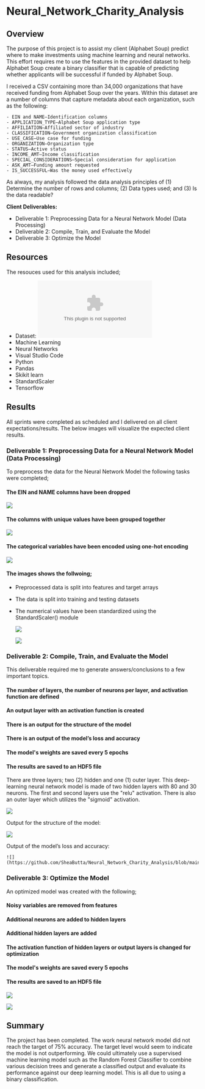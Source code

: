 # Neural_Network_Charity_Analysis

## Overview 
The purpose of this project is to assist my client (Alphabet Soup) predict where to make investments using machine learning and neural networks.  This effort requires me to use the features in the provided dataset to help Alphabet Soup create a binary classifier that is capable of predicting whether applicants will be successful if funded by Alphabet Soup.


I received a CSV containing more than 34,000 organizations that have received funding from Alphabet Soup over the years. Within this dataset are a number of columns that capture metadata about each organization, such as the following:

    - EIN and NAME—Identification columns
    - APPLICATION_TYPE—Alphabet Soup application type
    - AFFILIATION—Affiliated sector of industry
    - CLASSIFICATION—Government organization classification
    - USE_CASE—Use case for funding
    - ORGANIZATION—Organization type
    - STATUS—Active status
    - INCOME_AMT—Income classification
    - SPECIAL_CONSIDERATIONS—Special consideration for application
    - ASK_AMT—Funding amount requested
    - IS_SUCCESSFUL—Was the money used effectively

As always, my analysis followed the data analysis principles of (1) Determine the number of rows and columns; (2) Data types used; and (3) Is the data readable?

__Client Deliverables:__
- Deliverable 1: Preprocessing Data for a Neural Network Model (Data Processing)
- Deliverable 2: Compile, Train, and Evaluate the Model
- Deliverable 3: Optimize the Model

## Resources
The resouces used for this analysis included;
- Dataset: ![Charit Dataset](https://github.com/SheaButta/Amazon_Vine_Analysis/blob/main/Resources/charity_data.csv)
- Machine Learning
- Neural Networks
- Visual Studio Code
- Python
- Pandas
- Skikit learn
- StandardScaler
- Tensorflow


## Results
All sprints were completed as scheduled and I delivered on all client expectations/results. The below images will visualize the expected client results.

### Deliverable 1: Preprocessing Data for a Neural Network Model (Data Processing)

To preprocess the data for the Neural Network Model the following tasks were completed;

#### The EIN and NAME columns have been dropped

   ![](https://github.com/SheaButta/Neural_Network_Charity_Analysis/blob/main/Images/Deliv_1_dropEinName.PNG)


#### The columns with unique values have been grouped together

   ![](https://github.com/SheaButta/Neural_Network_Charity_Analysis/blob/main/Images/Deliv_1_uniqColumnsGrouping.PNG)


#### The categorical variables have been encoded using one-hot encoding

   ![](https://github.com/SheaButta/Neural_Network_Charity_Analysis/blob/main/Images/Deliv_1_CategoryOneHot.PNG)


#### The images shows the follwoing;

 - Preprocessed data is split into features and target arrays
 - The data is split into training and testing datasets 
 - The numerical values have been standardized using the StandardScaler() module

    ![](https://github.com/SheaButta/Neural_Network_Charity_Analysis/blob/main/Images/Deliv_1_Splitdata_TargetArrays.PNG)
    
    ![](https://github.com/SheaButta/Neural_Network_Charity_Analysis/blob/main/Images/Deliv_1_StandardScaler.PNG)



### Deliverable 2: Compile, Train, and Evaluate the Model

This deliverable required me to generate answers/conclusions to a few important topics.

#### The number of layers, the number of neurons per layer, and activation function are defined
#### An output layer with an activation function is created
#### There is an output for the structure of the model
#### There is an output of the model’s loss and accuracy
#### The model's weights are saved every 5 epochs 
#### The results are saved to an HDF5 file


There are three layers; two (2) hidden and one (1) outer layer.  This deep-learning neural network model is made of two hidden layers with 80 and 30 neurons.  The first and second layers use the "relu" activation.  There is also an outer layer which  utilizes the "sigmoid" activation.

   ![](https://github.com/SheaButta/Neural_Network_Charity_Analysis/blob/main/Images/Deliv_2_Layers.PNG)

Output for the structure of the model:

   ![](https://github.com/SheaButta/Neural_Network_Charity_Analysis/blob/main/Images/Deliv_2_OutputModelStructure.PNG)


Output of the model’s loss and accuracy:

    ![](https://github.com/SheaButta/Neural_Network_Charity_Analysis/blob/main/Images/Deliv_2_ModelLossAccuracy.PNG)


### Deliverable 3: Optimize the Model

An optimized model was created with the following;

#### Noisy variables are removed from features
#### Additional neurons are added to hidden layers
#### Additional hidden layers are added
#### The activation function of hidden layers or output layers is changed for optimization
#### The model's weights are saved every 5 epochs
#### The results are saved to an HDF5 file

   
   ![](https://github.com/SheaButta/Neural_Network_Charity_Analysis/blob/main/Images/Deliv_3_OptimizedLayers.PNG)

   ![](https://github.com/SheaButta/Neural_Network_Charity_Analysis/blob/main/Images/Deliv_3_OptimizedModelLossAccuracy.PNG)

  
## Summary
The project has been completed.  The work neural network model did not reach the target of 75% accuracy. The target level would seem to indicate the model is not outperforming.
We could ultimately use a supervised machine learning model such as the Random Forest Classifier to combine various decision trees and generate a classified output and evaluate its performance against our deep learning model.  This is all due to using a binary classification.
